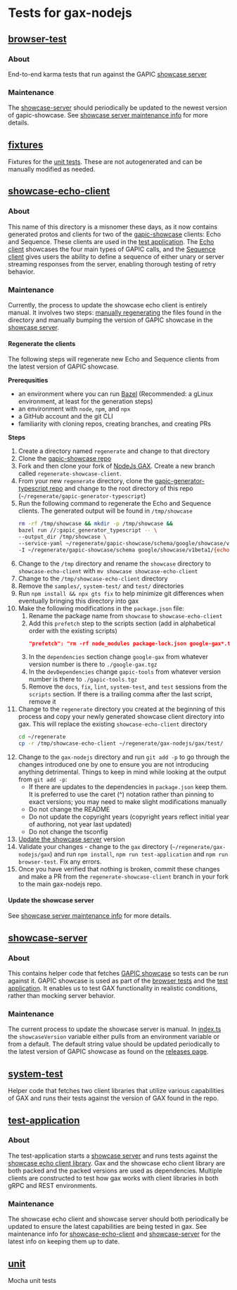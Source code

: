 # Tests for gax-nodejs

## [browser-test](./browser-test/)
### About
End-to-end karma tests that run against the GAPIC [showcase server](#showcase-server)

### Maintenance
The [showcase-server](#showcase-server) should periodically be updated to the newest version of gapic-showcase. See [showcase server maintenance info](#maintenance-2) for more details. 

## [fixtures](./fixtures)
Fixtures for the [unit tests](#unit). These are not autogenerated and can be manually modified as needed.

## [showcase-echo-client](./showcase-echo-client/)
### About
This name of this directory is a misnomer these days, as it now contains generated protos and clients for two of the [gapic-showcase](https://github.com/googleapis/gapic-showcase) clients: Echo and Sequence. These clients are used in the [test application](#test-application). The [Echo client](./showcase-echo-client/protos/google/showcase/v1beta1/echo.proto) showcases the four main types of GAPIC calls, and the [Sequence client](./showcase-echo-client/protos/google/showcase/v1beta1/sequence.proto) gives users the ability to define a sequence of either unary or server streaming responses from the server, enabling thorough testing of retry behavior.

### Maintenance
Currently, the process to update the showcase echo client is entirely manual. It involves two steps: [manually regenerating](#regenerate-the-clients) the files found in the directory and manually bumping the version of GAPIC showcase in the [showcase server](#showcase-server).

#### Regenerate the clients
The following steps will regenerate new Echo and Sequence clients from the latest version of GAPIC showcase.

**Prerequsities**
* an environment where you can run [Bazel](https://bazel.build/) (Recommended: a gLinux environment, at least for the generation steps)
* an environment with `node`, `npm`, and `npx`
* a GitHub account and the git CLI
* familiarity with cloning repos, creating branches, and creating PRs

**Steps**
1. Create a directory named `regenerate` and change to that directory 
1. Clone the [gapic-showcase repo](https://github.com/googleapis/gapic-showcase)
1. Fork and then clone your fork of [NodeJs GAX](https://github.com/googleapis/gax-nodejs). Create a new branch called `regenerate-showcase-client`.
1. From your new `regenerate` directory, clone the [gapic-generator-typescript repo](https://github.com/googleapis/gapic-generator-typescript) and change to the root directory of this repo (`~/regenerate/gapic-generator-typescript`)
1. Run the following command to regenerate the Echo and Sequence clients. The generated output will be found in `/tmp/showcase`
    ```sh
    rm -rf /tmp/showcase && mkdir -p /tmp/showcase &&
    bazel run //:gapic_generator_typescript -- \
    --output_dir /tmp/showcase \
    --service-yaml ~/regenerate/gapic-showcase/schema/google/showcase/v1beta1/showcase_v1beta1.yaml \
    -I ~/regenerate/gapic-showcase/schema google/showcase/v1beta1/{echo,sequence}.proto
    ```
1. Change to the `/tmp` directory and rename the `showcase` directory to `showcase-echo-client` with `mv showcase showcase-echo-client`
1. Change to the `/tmp/showcase-echo-client` directory
1. Remove the `samples/`, `system-test/` and `test/` directories
1. Run `npm install && npx gts fix` to help minimize git differences when eventually bringing this directory into gax
1. Make the following modifications in the `package.json` file:
    1.  Rename the package name from `showcase` to `showcase-echo-client`
    1. Add this `prefetch` step to the scripts section (add in alphabetical order with the existing scripts)
        ```json
        "prefetch": "rm -rf node_modules package-lock.json google-gax*.tgz gapic-tools*.tgz && cd ../.. && npm pack && mv google-gax*.tgz test/showcase-echo-client/google-gax.tgz && cd ../tools && npm install && npm pack && mv gapic-tools*.tgz ../gax/test/showcase-echo-client/gapic-tools.tgz"
        ```
    1. In the `dependencies` section change `google-gax` from whatever version number is there to  `./google-gax.tgz`
    1. In the `devDependencies` change `gapic-tools` from whatever version number is there to `./gapic-tools.tgz`
    1. Remove the `docs`, `fix`, `lint`, `system-test`, and `test` sessions from the `scripts` section. If there is a trailing comma after the last script, remove it
1. Change to the `regenerate` directory you created at the beginning of this process and copy your newly generated showcase client directory into gax. This will replace the existing `showcase-echo-client` directory
    ```sh
    cd ~/regenerate
    cp -r /tmp/showcase-echo-client ~/regenerate/gax-nodejs/gax/test/
    ```
1. Change to the `gax-nodejs` directory and run `git add -p` to go through the changes introduced one by one to ensure you are not introducing anything detrimental. Things to keep in mind while looking at the output from `git add -p`:
    * If there are updates to the dependencies in `package.json` keep them. It is preferred to use the caret (^) notation rather than pinning to exact versions; you may need to make slight modifications manually
    * Do not change the README
    * Do not update the copyright years (copyright years reflect initial year of authoring, not year last updated)
    * Do not change the tsconfig
1. [Update the showcase server](#update-the-showcase-server) version
1. Validate your changes - change to the `gax` directory (`~/regenerate/gax-nodejs/gax`) and run `npm install`, `npm run test-application` and `npm run browser-test`. Fix any errors.
1. Once you have verified that nothing is broken, commit these changes and make a PR from the `regenerate-showcase-client` branch in your fork to the main gax-nodejs repo.


#### Update the showcase server
See [showcase server maintenance info](#maintenance-2) for more details. 


## [showcase-server](./showcase-server/)
### About
This contains helper code that fetches [GAPIC showcase](https://github.com/googleapis/gapic-showcase) so tests can be run against it. GAPIC showcase is used as part of the [browser tests](#browser-test) and the [test application](#test-application). It enables us to test GAX functionality in realistic conditions, rather than mocking server behavior. 

### Maintenance
The current process to update the showcase server is manual. In [index.ts](./showcase-server/src/index.ts) the `showcaseVersion` variable either pulls from an environment variable or from a default. The default string value should be updated periodically to the latest version of GAPIC showcase as found on the [releases page](https://github.com/googleapis/gapic-showcase/releases).

## [system-test](./system-test/)
Helper code that fetches two client libraries that utilize various capabilities of GAX and runs their tests against the version of GAX found in the repo. 

## [test-application](./test-application/)
### About
The test-application starts a [showcase server](#showcase-server) and runs tests against the [showcase echo client library](#showcase-echo-client). Gax and the showcase echo client library are both packed and the packed versions are used as dependencies. Multiple clients are constructed to test how gax works with client libraries in both gRPC and REST environments.

### Maintenance
The showcase echo client and showcase server should both periodically be updated to ensure the latest capabilities are being tested in gax. See maintenance info for [showcase-echo-client](#maintenance-1) and [showcase-server](#maintenance-2) for the latest info on keeping them up to date.

## [unit](./unit/)
Mocha unit tests
